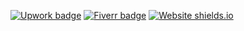 [![Upwork badge](https://img.shields.io/badge/HIRE_ME-Upwork-37A000.svg)](https://www.upwork.com/o/profiles/users/~01839791ddb1ede3fa/)  [![Fiverr badge](https://img.shields.io/badge/HIRE_ME-Fiverr-1dbf73.svg)](https://www.fiverr.com/kowshikanagaraj/)  [![Website shields.io](https://img.shields.io/website-up-down-green-red/http/shields.io.svg)](https://kowshika-n.github.io/)
